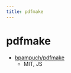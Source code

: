 ```yaml
---
title: pdfmake
---
```


# pdfmake

- [bpampuch/pdfmake](https://github.com/bpampuch/pdfmake)
  - MIT, JS
